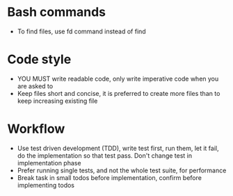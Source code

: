 # Bash commands
- To find files, use fd command instead of find

# Code style
- YOU MUST write readable code, only write imperative code when you are asked to
- Keep files short and concise, it is preferred to create more files than to keep increasing existing file

# Workflow
- Use test driven development (TDD), write test first, run them, let it fail, do the implementation so that test pass. Don't change test in implementation phase
- Prefer running single tests, and not the whole test suite, for performance
- Break task in small todos before implementation, confirm before implementing todos
